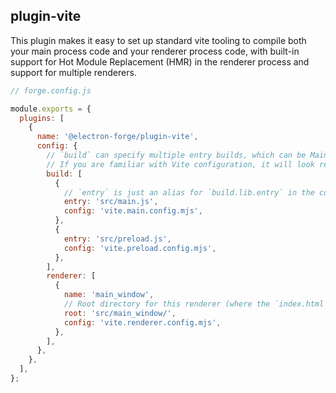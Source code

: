 ## plugin-vite

This plugin makes it easy to set up standard vite tooling to compile both your main process code and your renderer process code, with built-in support for Hot Module Replacement (HMR) in the renderer process and support for multiple renderers.

```javascript
// forge.config.js

module.exports = {
  plugins: [
    {
      name: '@electron-forge/plugin-vite',
      config: {
        // `build` can specify multiple entry builds, which can be Main process, Preload scripts, Worker process, etc.
        // If you are familiar with Vite configuration, it will look really familiar.
        build: [
          {
            // `entry` is just an alias for `build.lib.entry` in the corresponding file of `config`.
            entry: 'src/main.js',
            config: 'vite.main.config.mjs',
          },
          {
            entry: 'src/preload.js',
            config: 'vite.preload.config.mjs',
          },
        ],
        renderer: [
          {
            name: 'main_window',
            // Root directory for this renderer (where the `index.html` is located).
            root: 'src/main_window/',
            config: 'vite.renderer.config.mjs',
          },
        ],
      },
    },
  ],
};
```
